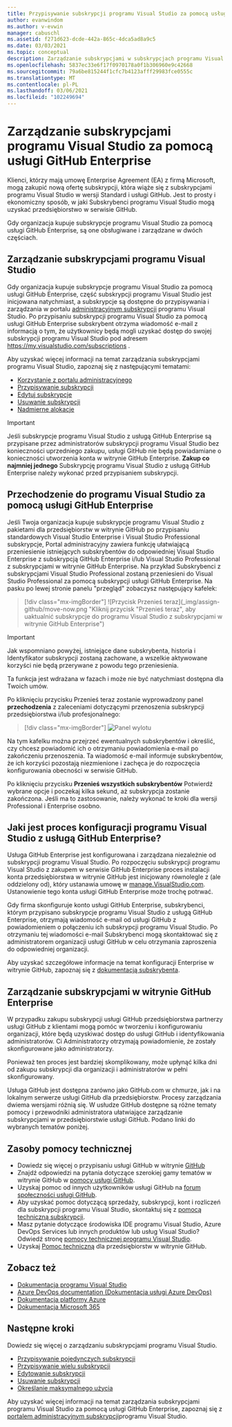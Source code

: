```yaml
---
title: Przypisywanie subskrypcji programu Visual Studio za pomocą usługi GitHub Enterprise | Microsoft Docs
author: evanwindom
ms.author: v-evwin
manager: cabuschl
ms.assetid: f271d623-dcde-442a-865c-4dca5ad8a9c5
ms.date: 03/03/2021
ms.topic: conceptual
description: Zarządzanie subskrypcjami w subskrypcjach programu Visual Studio za pomocą usługi GitHub Enterprise
ms.openlocfilehash: 5837ec33e6f17f0970178a0f1b306960e9c42668
ms.sourcegitcommit: 79a6be815244f1cfc7b4123afff29983fce0555c
ms.translationtype: MT
ms.contentlocale: pl-PL
ms.lasthandoff: 03/06/2021
ms.locfileid: "102249694"
---
```

# <a name="manage-visual-studio-subscriptions-with-github-enterprise"></a>Zarządzanie subskrypcjami programu Visual Studio za pomocą usługi GitHub Enterprise
Klienci, którzy mają umowę Enterprise Agreement (EA) z firmą Microsoft, mogą zakupić nową ofertę subskrypcji, która wiąże się z subskrypcjami programu Visual Studio w wersji Standard i usługi GitHub. Jest to prosty i ekonomiczny sposób, w jaki Subskrybenci programu Visual Studio mogą uzyskać przedsiębiorstwo w serwisie GitHub. 

Gdy organizacja kupuje subskrypcje programu Visual Studio za pomocą usługi GitHub Enterprise, są one obsługiwane i zarządzane w dwóch częściach.

## <a name="manage-visual-studio-subscriptions"></a>Zarządzanie subskrypcjami programu Visual Studio
Gdy organizacja kupuje subskrypcje programu Visual Studio za pomocą usługi GitHub Enterprise, część subskrypcji programu Visual Studio jest inicjowana natychmiast, a subskrypcje są dostępne do przypisywania i zarządzania w portalu [administracyjnym subskrypcji](https://manage.visualstudio.com) programu Visual Studio. Po przypisaniu subskrypcji programu Visual Studio za pomocą usługi GitHub Enterprise subskrybent otrzyma wiadomość e-mail z informacją o tym, że użytkownicy będą mogli uzyskać dostęp do swojej subskrypcji programu Visual Studio pod adresem <https://my.visualstudio.com/subscriptions> .

Aby uzyskać więcej informacji na temat zarządzania subskrypcjami programu Visual Studio, zapoznaj się z następującymi tematami:
- [Korzystanie z portalu administracyjnego](using-admin-portal.md)
- [Przypisywanie subskrypcji](assign-license.md)
- [Edytuj subskrypcje](edit-license.md)
- [Usuwanie subskrypcji](delete-license.md)
- [Nadmierne alokacje](handle-overclaimed-license.md)

> [!Important]
> Jeśli subskrypcje programu Visual Studio z usługą GitHub Enterprise są przypisane przez administratorów subskrypcji programu Visual Studio bez konieczności uprzedniego zakupu, usługi GitHub nie będą powiadamiane o konieczności utworzenia konta w witrynie GitHub Enterprise.  **Zakup co najmniej jednego** Subskrypcję programu Visual Studio z usługą GitHub Enterprise należy wykonać przed przypisaniem subskrypcji.

## <a name="moving-to-visual-studio-with-github-enterprise"></a>Przechodzenie do programu Visual Studio za pomocą usługi GitHub Enterprise
Jeśli Twoja organizacja kupuje subskrypcje programu Visual Studio z pakietami dla przedsiębiorstw w witrynie GitHub po przypisaniu standardowych Visual Studio Enterprise i Visual Studio Professional subskrypcje, Portal administracyjny zawiera funkcję ułatwiającą przeniesienie istniejących subskrybentów do odpowiedniej Visual Studio Enterprise z subskrypcją GitHub Enterprise i/lub Visual Studio Professional z subskrypcjami w witrynie GitHub Enterprise.  Na przykład Subskrybenci z subskrypcjami Visual Studio Professional zostaną przeniesieni do Visual Studio Professional za pomocą subskrypcji usługi GitHub Enterprise. Na pasku po lewej stronie panelu "przegląd" zobaczysz następujący kafelek:

   > [!div class="mx-imgBorder"]
   > ![Przycisk Przenieś teraz](_img/assign-github/move-now.png "Kliknij przycisk "Przenieś teraz", aby uaktualnić subskrypcje do programu Visual Studio z subskrypcjami w witrynie GitHub Enterprise")

> [!IMPORTANT]
> Jak wspomniano powyżej, istniejące dane subskrybenta, historia i Identyfikator subskrypcji zostaną zachowane, a wszelkie aktywowane korzyści nie będą przerywane z powodu tego przeniesienia.  
>
> Ta funkcja jest wdrażana w fazach i może nie być natychmiast dostępna dla Twoich umów.

Po kliknięciu przycisku Przenieś teraz zostanie wyprowadzony panel **przechodzenia** z zaleceniami dotyczącymi przenoszenia subskrypcji przedsiębiorstwa i/lub profesjonalnego:

   > [!div class="mx-imgBorder"]
   > ![Panel wylotu](_img/assign-github/fly-out.png)

Na tym kafelku można przejrzeć ewentualnych subskrybentów i określić, czy chcesz powiadomić ich o otrzymaniu powiadomienia e-mail po zakończeniu przenoszenia.  Ta wiadomość e-mail informuje subskrybentów, że ich korzyści pozostają niezmienione i zachęca je do rozpoczęcia konfigurowania obecności w serwisie GitHub.  

Po kliknięciu przycisku **Przenieś wszystkich subskrybentów** Potwierdź wybrane opcje i poczekaj kilka sekund, aż subskrypcja zostanie zakończona.  Jeśli ma to zastosowanie, należy wykonać te kroki dla wersji Professional i Enterprise osobno.  


## <a name="what-is-the-visual-studio-with-github-enterprise-setup-process"></a>Jaki jest proces konfiguracji programu Visual Studio z usługą GitHub Enterprise?
Usługa GitHub Enterprise jest konfigurowana i zarządzana niezależnie od subskrypcji programu Visual Studio. Po rozpoczęciu subskrypcji programu Visual Studio z zakupem w serwisie GitHub Enterprise proces instalacji konta przedsiębiorstwa w witrynie GitHub jest inicjowany równolegle z (ale oddzielony od), który ustanawia umowę w [manage.VisualStudio.com](https://manage.visualstudio.com). Ustanowienie tego konta usługi GitHub Enterprise może trochę potrwać. 

Gdy firma skonfiguruje konto usługi GitHub Enterprise, subskrybenci, którym przypisano subskrypcje programu Visual Studio z usługą GitHub Enterprise, otrzymają wiadomość e-mail od usługi GitHub z powiadomieniem o połączeniu ich subskrypcji programu Visual Studio. Po otrzymaniu tej wiadomości e-mail Subskrybenci mogą skontaktować się z administratorem organizacji usługi GitHub w celu otrzymania zaproszenia do odpowiedniej organizacji.

Aby uzyskać szczegółowe informacje na temat konfiguracji Enterprise w witrynie GitHub, zapoznaj się z [dokumentacją subskrybenta](access-github.md).   

## <a name="manage-github-enterprise-subscriptions"></a>Zarządzanie subskrypcjami w witrynie GitHub Enterprise
W przypadku zakupu subskrypcji usługi GitHub przedsiębiorstwa partnerzy usługi GitHub z klientami mogą pomóc w tworzeniu i konfigurowaniu organizacji, które będą uzyskiwać dostęp do usługi GitHub i identyfikowania administratorów.  Ci Administratorzy otrzymają powiadomienie, że zostały skonfigurowane jako administratorzy.  

Ponieważ ten proces jest bardziej skomplikowany, może upłynąć kilka dni od zakupu subskrypcji dla organizacji i administratorów w pełni skonfigurowany.

Usługa GitHub jest dostępna zarówno jako GitHub.com w chmurze, jak i na lokalnym serwerze usługi GitHub dla przedsiębiorstw.  Procesy zarządzania dwiema wersjami różnią się.  W usłudze GitHub dostępne są różne tematy pomocy i przewodniki administratora ułatwiające zarządzanie subskrypcjami w przedsiębiorstwie usługi GitHub.  Podano linki do wybranych tematów poniżej.  

## <a name="support-resources"></a>Zasoby pomocy technicznej

- Dowiedz się więcej o przypisaniu usługi GitHub w witrynie [GitHub](https://docs.github.com/en/github/setting-up-and-managing-your-enterprise-account/managing-licenses-for-the-github-enterprise-and-visual-studio-bundle)
- Znajdź odpowiedzi na pytania dotyczące szerokiej gamy tematów w witrynie GitHub w [pomocy usługi GitHub](https://help.github.com/en).
- Uzyskaj pomoc od innych użytkowników usługi GitHub na [forum społeczności usługi GitHub](https://github.community/).
- Aby uzyskać pomoc dotyczącą sprzedaży, subskrypcji, kont i rozliczeń dla subskrypcji programu Visual Studio, skontaktuj się z [pomocą techniczną subskrypcji](https://visualstudio.microsoft.com/subscriptions/support/).
- Masz pytanie dotyczące środowiska IDE programu Visual Studio, Azure DevOps Services lub innych produktów lub usług Visual Studio?  Odwiedź stronę [pomocy technicznej programu Visual Studio](https://visualstudio.microsoft.com/support/).
- Uzyskaj [Pomoc techniczną](https://support.microsoft.com/supportforbusiness/productselection?sapId=b77fe80f-5417-80bd-4b2a-275cf0018c24) dla przedsiębiorstw w witrynie GitHub.   

## <a name="see-also"></a>Zobacz też

- [Dokumentacja programu Visual Studio](/visualstudio/)
- [Azure DevOps documentation (Dokumentacja usługi Azure DevOps)](/azure/devops/)
- [Dokumentacja platformy Azure](/azure/)
- [Dokumentacja Microsoft 365](/microsoft-365/)

## <a name="next-steps"></a>Następne kroki

Dowiedz się więcej o zarządzaniu subskrypcjami programu Visual Studio.
- [Przypisywanie pojedynczych subskrypcji](assign-license.md)
- [Przypisywanie wielu subskrypcji](assign-license-bulk.md)
- [Edytowanie subskrypcji](edit-license.md)
- [Usuwanie subskrypcji](delete-license.md)
- [Określanie maksymalnego użycia](maximum-usage.md)

Aby uzyskać więcej informacji na temat zarządzania subskrypcjami programu Visual Studio za pomocą usługi GitHub Enterprise, zapoznaj się z [portalem administracyjnym subskrypcji](https://visualstudio.microsoft.com/subscriptions-administration/)programu Visual Studio.